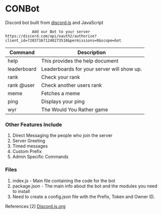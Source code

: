 # CONBot 
Discord bot built from [discord.js](https://discord.js.org/#/) and JavaScript
            
                Add our Bot to your server  
    https://discord.com/api/oauth2/authorize?client_id=720371671248273518&permissions=0&scope=bot

| Command | Description |
| ------ | ------ |
| help | This provides the help document |
| leaderboard | Leaderboards for your server will show up. |
| rank | Check your rank |
| rank @user | Check another users rank |
| meme | Fetches a meme |
| ping |  Displays your ping |
| wyr | The Would You Rather game |



### Other Features Include

1. Direct Messaging the people who join the server
2. Server Greeting
3. Timed messages
5. Custom Prefix
6. Admin Specific Commands

### Files

1. index.js - Main file containing the code for the bot
2. package.json - The main info about the bot and the modules you need to install
3. Need to create a config.json file with the Prefix, Token and Owner ID.


References
 \[2\] [Discord.js.org](https://discord.js.org/)
